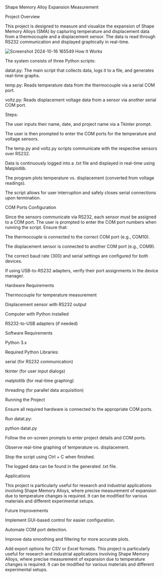 Shape Memory Alloy Expansion Measurement

Project Overview

This project is designed to measure and visualize the expansion of Shape Memory Alloys (SMA) by capturing temperature and displacement data from a thermocouple and a displacement sensor. The data is read through RS232 communication and displayed graphically in real-time.

![Screenshot 2024-10-16 165549](https://github.com/user-attachments/assets/46bb7b1d-3a4d-44b3-b051-707a8277172e)
How It Works


The system consists of three Python scripts:

datat.py: The main script that collects data, logs it to a file, and generates real-time graphs.

temp.py: Reads temperature data from the thermocouple via a serial COM port.

voltz.py: Reads displacement voltage data from a sensor via another serial COM port.


Steps:


The user inputs their name, date, and project name via a Tkinter prompt.

The user is then prompted to enter the COM ports for the temperature and voltage sensors.

The temp.py and voltz.py scripts communicate with the respective sensors over RS232.

Data is continuously logged into a .txt file and displayed in real-time using Matplotlib.

The program plots temperature vs. displacement (converted from voltage readings).

The script allows for user interruption and safely closes serial connections upon termination.


COM Ports Configuration


Since the sensors communicate via RS232, each sensor must be assigned to a COM port. The user is prompted to enter the COM port numbers when running the script. Ensure that:

The thermocouple is connected to the correct COM port (e.g., COM10).

The displacement sensor is connected to another COM port (e.g., COM9).

The correct baud rate (300) and serial settings are configured for both devices.

If using USB-to-RS232 adapters, verify their port assignments in the device manager.


Hardware Requirements


Thermocouple for temperature measurement

Displacement sensor with RS232 output

Computer with Python installed

RS232-to-USB adapters (if needed)

Software Requirements

Python 3.x


Required Python Libraries:


serial (for RS232 communication)

tkinter (for user input dialogs)

matplotlib (for real-time graphing)

threading (for parallel data acquisition)


Running the Project


Ensure all required hardware is connected to the appropriate COM ports.

Run datat.py:

python datat.py

Follow the on-screen prompts to enter project details and COM ports.

Observe real-time graphing of temperature vs. displacement.

Stop the script using Ctrl + C when finished.

The logged data can be found in the generated .txt file.


Applications


This project is particularly useful for research and industrial applications involving Shape Memory Alloys, where precise measurement of expansion due to temperature changes is required. It can be modified for various materials and different experimental setups.

Future Improvements

Implement GUI-based control for easier configuration.

Automate COM port detection.

Improve data smoothing and filtering for more accurate plots.

Add export options for CSV or Excel formats.
  This project is particularly useful for research and industrial applications involving Shape Memory Alloys, where precise measurement of expansion due to temperature changes is required. It can be modified for various materials and different experimental setups.


